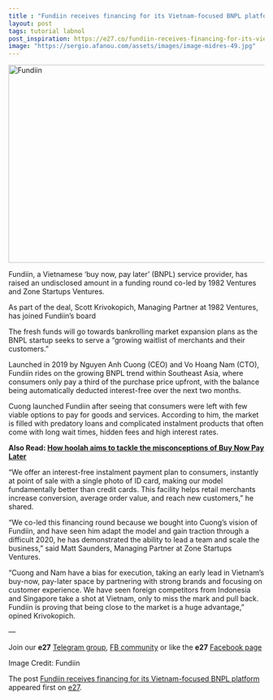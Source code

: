 ```yaml
---
title : "Fundiin receives financing for its Vietnam-focused BNPL platform"
layout: post
tags: tutorial labnol
post_inspiration: https://e27.co/fundiin-receives-financing-for-its-vietnam-focused-bnpl-platform-20210331/
image: "https://sergio.afanou.com/assets/images/image-midres-49.jpg"
---
```


<img loading="lazy" class="aligncenter size-full wp-image-412653" src="https://e27.co/wp-content/uploads/2021/03/image002-1.jpg" alt="Fundiin " width="690" height="390" />
<p>Fundiin, a Vietnamese &#8216;buy now, pay later&#8217; (BNPL) service provider, has raised an undisclosed amount in a funding round co-led by 1982 Ventures and Zone Startups Ventures.</p>
<p>As part of the deal, Scott Krivokopich, Managing Partner at 1982 Ventures, has joined Fundiin&#8217;s board</p>
<p>The fresh funds will go towards bankrolling market expansion plans as the BNPL startup seeks to serve a &#8220;growing waitlist of merchants and their customers.&#8221;</p>
<p>Launched in 2019 by Nguyen Anh Cuong (CEO) and Vo Hoang Nam (CTO), Fundiin rides on the growing BNPL trend within Southeast Asia, where consumers only pay a third of the purchase price upfront, with the balance being automatically deducted interest-free over the next two months.</p>
<p>Cuong launched Fundiin after seeing that consumers were left with few viable options to pay for goods and services. According to him, the market is filled with predatory loans and complicated instalment products that often come with long wait times, hidden fees and high interest rates.</p>
<p><strong>Also Read: <a rel="follow" href="https://e27.co/how-hoolah-aims-to-tackle-the-misconceptions-of-bnpl-20201223/">How hoolah aims to tackle the misconceptions of Buy Now Pay Later</a></strong></p>
<p>&#8220;We offer an interest-free instalment payment plan to consumers, instantly at point of sale with a single photo of ID card, making our model fundamentally better than credit cards. This facility helps retail merchants increase conversion, average order value, and reach new customers,&#8221; he shared.</p>
<p>&#8220;We co-led this financing round because we bought into Cuong&#8217;s vision of Fundiin, and have seen him adapt the model and gain traction through a difficult 2020, he has demonstrated the ability to lead a team and scale the business,&#8221; said Matt Saunders, Managing Partner at Zone Startups Ventures.</p>
<p>&#8220;Cuong and Nam have a bias for execution, taking an early lead in Vietnam&#8217;s buy-now, pay-later space by partnering with strong brands and focusing on customer experience. We have seen foreign competitors from Indonesia and Singapore take a shot at Vietnam, only to miss the mark and pull back. Fundiin is proving that being close to the market is a huge advantage,” opined Krivokopich.</p>
<p>—</p>
<p data-pm-slice="1 1 []">Join our <strong>e27</strong> <a class="ProsemirrorEditor-link" rel="follow" href="https://t.me/joinchat/HmTbfBcGCZeykhM8NOlQ-g" rel="follow" >Telegram group</a>, <a class="ProsemirrorEditor-link" rel="follow" href="https://www.facebook.com/groups/e27co/permalink/886904662065955/" rel="follow" >FB community</a> or like the <strong>e27</strong> <a class="ProsemirrorEditor-link" rel="follow" href="https://www.facebook.com/e27/?ref=your_pages" rel="follow" >Facebook page</a></p>
<p data-pm-slice="1 1 []">Image Credit: Fundiin</p>
<p>The post <a rel="nofollow" href="https://e27.co/fundiin-receives-financing-for-its-vietnam-focused-bnpl-platform-20210331/">Fundiin receives financing for its Vietnam-focused BNPL platform</a> appeared first on <a rel="nofollow" href="https://e27.co">e27</a>.</p>
